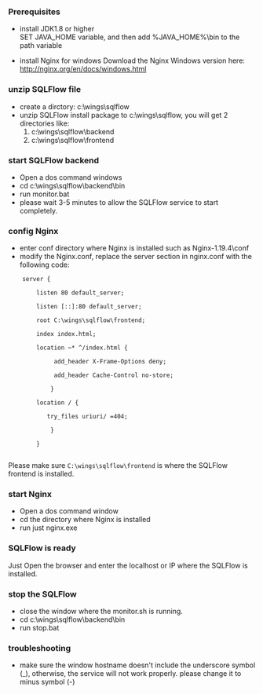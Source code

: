 ### Prerequisites
- install JDK1.8 or higher  
   SET JAVA_HOME variable, and then add %JAVA_HOME%\bin to the path variable

- install Nginx for windows
	Download the Nginx Windows version here: http://nginx.org/en/docs/windows.html

### unzip SQLFlow file
- create a dirctory: c:\wings\sqlflow
- unzip SQLFlow install package to c:\wings\sqlflow, you will get 2 directories like: 
	1. c:\wings\sqlflow\backend 
	2. c:\wings\sqlflow\frontend


### start SQLFlow backend
- Open a dos command windows
- cd c:\wings\sqlflow\backend\bin
- run monitor.bat
- please wait 3-5 minutes to allow the SQLFlow service to start completely.

### config Nginx
- enter conf directory where Nginx is installed such as Nginx-1.19.4\conf
- modify the Nginx.conf, replace the server section in nginx.conf with the following code:
```
	server {

		listen 80 default_server;

		listen [::]:80 default_server;

		root C:\wings\sqlflow\frontend;

		index index.html;

		location ~* ^/index.html {

			​ add_header X-Frame-Options deny;

			​ add_header Cache-Control no-store;

			}

		location / {

		​ 	try_files uriuri/ =404;

			}
	
		}
	
```

Please make sure `C:\wings\sqlflow\frontend` is where the SQLFlow frontend is installed.

### start Nginx
- Open a dos command window
- cd the directory where Nginx is installed
- run just nginx.exe

### SQLFlow is ready
Just Open the browser and enter the localhost or IP where the SQLFlow is installed.

### stop the SQLFlow
- close the window where the monitor.sh is running.
- cd c:\wings\sqlflow\backend\bin
- run stop.bat

### troubleshooting
- make sure the window hostname doesn't include the underscore symbol (_), otherwise, the service will not work properly.
	please change it to minus symbol (-)
